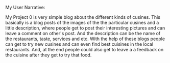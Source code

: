 My User Narrative:

My Project 0 is very simple blog about the different kinds of cusines. This basically is a blog posts of the images of the the particular cusines and a little description, where people get to post their interesting pictures and can leave a comment on other's post. And the description can be the name of the restaurants, taste, services and etc. With the help of these blogs people can get to try new cusines and can even find best cuisines in the local restaurants. And, at the end people could also get to leave a a feedback on the cuisine after they get to try that food.